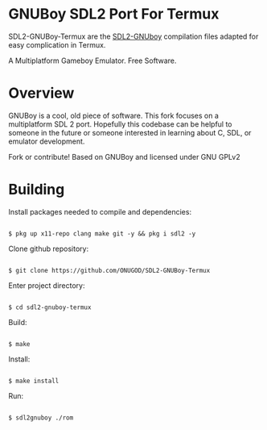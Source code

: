 # GNUBoy SDL2 Port For Termux

SDL2-GNUBoy-Termux are the [SDL2-GNUboy](https://github.com/AlexOberhofer/SDL2-GNUBoy) compilation files adapted for easy complication in Termux.

A Multiplatform Gameboy Emulator. Free Software.

# Overview

GNUBoy is a cool, old piece of software. This fork focuses on a multiplatform SDL 2 port. Hopefully this codebase can be helpful to someone in the future or someone interested in learning about C, SDL, or emulator development.

Fork or contribute! Based on GNUBoy and licensed under GNU GPLv2

# Building

Install packages needed to compile and dependencies:

```

$ pkg up x11-repo clang make git -y && pkg i sdl2 -y

```

Clone github repository:

```

$ git clone https://github.com/ONUGOD/SDL2-GNUBoy-Termux

```

Enter project directory:

```

$ cd sdl2-gnuboy-termux

```

Build:

```

$ make

```

Install:

```

$ make install

```

Run:

```

$ sdl2gnuboy ./rom

```

